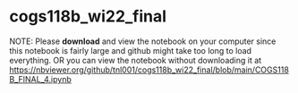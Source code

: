 # cogs118b_wi22_final
NOTE: Please **download** and view the notebook on your computer since this notebook is fairly large and github might take too long to load everything. OR you can view the notebook without downloading it at https://nbviewer.org/github/tnl001/cogs118b_wi22_final/blob/main/COGS118B_FINAL_4.ipynb
